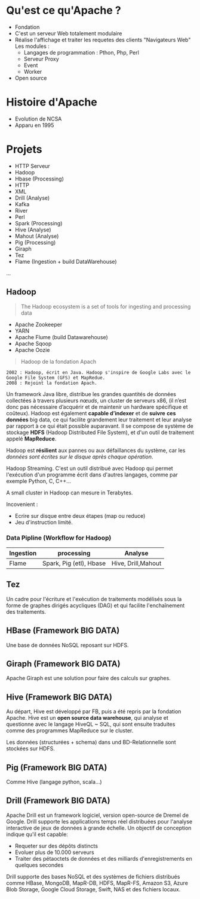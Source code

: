 # Qu'est ce qu'Apache ?

- Fondation
- C'est un serveur Web totalement modulaire
- Réalise l'affichage et traiter les requetes des clients "Navigateurs Web" 
Les modules : 
    - Langages de programmation : Pthon, Php, Perl
    - Serveur Proxy 
    - Event
    - Worker
- Open source 

# Histoire d'Apache 

- Evolution de NCSA
- Apparu en 1995

# Projets

- HTTP Serveur
- Hadoop
- Hbase (Processing)
- HTTP
- XML
- Drill (Analyse)
- Kafka
- River
- Perl
- Spark (Processing)
- Hive (Analyse)
- Mahout (Analyse)
- Pig (Processing)
- Giraph
- Tez
- Flame (Ingestion + build DataWarehouse)

...

## Hadoop

> The Hadoop ecosystem is a set of tools for ingesting and processing data
- Apache Zookeeper
- YARN
- Apache Flume (build Datawarehouse)
- Apache Sqoop
- Apache Oozie

> Hadoop de la fondation Apach

    2002 : Hadoop, écrit en Java. Hadoop s'inspire de Google Labs avec le Google File System (GFS) et MapRedue.
    2008 : Rejoint la fondation Apach.

Un framework Java libre, distribue les grandes quantités de données collectées à travers plusieurs *nœuds*, un cluster de serveurs x86, (il n’est donc pas nécessaire d’acquérir et de maintenir un hardware spécifique et coûteux). Hadoop est également **capable d’indexer** et de **suivre** **ces** **données** big data, ce qui facilite grandement leur traitement et leur analyse par rapport à ce qui était possible auparavant.
Il se compose de système de stockage **HDFS** (Hadoop Distributed File System), et d'un outil de traitement appelé **MapReduce**.

Hadoop est **résilient** aux pannes ou aux défaillances du système, car les _données sont écrites sur le disque après chaque opération_.

Hadoop Streaming. C'est un outil distribué avec Hadoop qui permet l'exécution d'un programme écrit dans d'autres langages, comme par exemple Python, C, C++...

A small cluster in Hadoop can mesure in Terabytes.

Incovenient :
- Ecrire sur disque entre deux étapes (map ou reduce)
- Jeu d'instruction limité.


### Data Pipline (Workflow for Hadoop)

Ingestion | processing | Analyse
----------|------------|----------|
Flame     | Spark, Pig (etl), Hbase | Hive, Drill,Mahout

## Tez

Un cadre pour l'écriture et l'exécution de traitements modélisés sous la forme de graphes dirigés acycliques (DAG) et qui facilite l'enchaînement des traitements.

## HBase (Framework BIG DATA)

Une base de données NoSQL reposant sur HDFS.

## Giraph (Framework BIG DATA)

Apache Giraph est une solution pour faire des calculs sur graphes.

## Hive (Framework BIG DATA)

Au départ, Hive est développé par FB, puis a été repris par la fondation Apache. Hive est un **open source data warehouse**, qui analyse et questionne avec le langage HiveQL ~ SQL, qui sont ensuite traduites comme des programmes MapReduce sur le cluster. 

Les données (structurées + schema) dans und BD-Relationnelle sont stockées sur HDFS.

## Pig (Framework BIG DATA)

Comme Hive (langage python, scala...)

## Drill (Framework BIG DATA)

Apache Drill est un framework logiciel, version open-source de Dremel de Google. Drill supporte les applications temps réel distribuées pour l'analyse interactive de jeux de données à grande échelle. Un objectif de conception indique qu'il est capable:
- Requeter sur des dépôts distincts
- Evoluer plus de 10.000 serveurs 
- Traiter des pétaoctets de données et des milliards d'enregistrements en quelques secondes
 
Drill supporte des bases NoSQL et des systèmes de fichiers distribués comme HBase, MongoDB, MapR-DB, HDFS, MapR-FS, Amazon S3, Azure Blob Storage, Google Cloud Storage, Swift, NAS et des fichiers locaux. 



